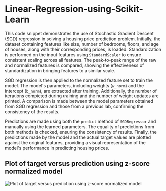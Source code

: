 # Linear-Regression-using-Scikit-Learn
This code snippet demonstrates the use of Stochastic Gradient Descent (SGD) regression in solving a housing price prediction problem. Initially, the dataset containing features like size, number of bedrooms, floors, and age of houses, along with their corresponding prices, is loaded. Standardization is performed on the input features using `StandardScaler` to ensure consistent scaling across all features. The peak-to-peak range of the raw and normalized features is compared, showing the effectiveness of standardization in bringing features to a similar scale.

SGD regression is then applied to the normalized feature set to train the model. The model's parameters, including weights (`w_norm`) and the intercept (`b_norm`), are extracted after training. Additionally, the number of iterations completed during training and the number of weight updates are printed. A comparison is made between the model parameters obtained from SGD regression and those from a previous lab, confirming the consistency of the results.

Predictions are made using both the `predict` method of `SGDRegressor` and manually using the learned parameters. The equality of predictions from both methods is checked, ensuring the consistency of results. Finally, the predictions made by the model and the actual target values are plotted against the original features, providing a visual representation of the model's performance in predicting housing prices.
## Plot of target versus prediction using z-score normalized model
![Plot of target versus prediction using z-score normalized model](https://github.com/UMMY87/Linear-Regression-using-Scikit-Learn/assets/117314436/682101da-3809-4124-bb50-e2d90bd2db8e)
